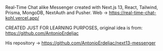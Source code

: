 Real-Time Chat alike Messenger created with Next.js 13, React, Tailwind, Prisma, MongoDB, NextAuth and Pusher.
Web -> https://real-time-chat-kohl.vercel.app/

CREATED JUST FOR LEARNING PURPOSES, original idea is from: https://github.com/AntonioErdeljac

His repository -> https://github.com/AntonioErdeljac/next13-messenger
